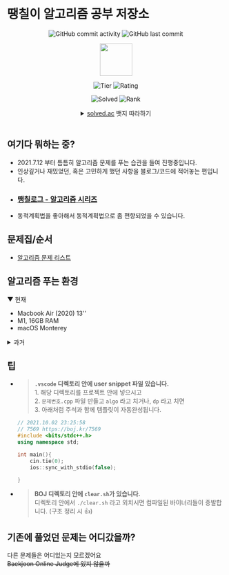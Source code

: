 # 땡칠이 알고리즘 공부 저장소

<div align=center>

![GitHub commit activity](https://img.shields.io/github/commit-activity/w/0chil/algo)
![GitHub last commit](https://img.shields.io/github/last-commit/0chil/algo)
<!-- [![Hits](https://hits.seeyoufarm.com/api/count/incr/badge.svg?url=https%3A%2F%2Fgithub.com%2F0chil%2Falgo&count_bg=%23007EC6&title_bg=%23555555&icon=&icon_color=%23E7E7E7&title=hits&edge_flat=false)](https://hits.seeyoufarm.com) -->
<!-- [![Latest Post](https://img.shields.io/endpoint?url=https%3A%2F%2Fapi.chll.it%2FgetLatestPost%2Fbadge&color=12b886)](https://chll.it)<br> -->
<div align=center><img src="https://api.chll.it/solved-ac/tier-image" width=75>

![Tier](https://img.shields.io/badge/dynamic/json?color=yellow&label=tier&query=%24.tierName&url=https%3A%2F%2Fapi.chll.it%2Fsolved-ac)
![Rating](https://img.shields.io/badge/dynamic/json?label=rating&query=%24.rating&url=https%3A%2F%2Fapi.chll.it%2Fsolved-ac)
</div>

![Solved](https://img.shields.io/badge/dynamic/json?label=solved&query=%24.solvedCount&suffix=%20problems&url=https%3A%2F%2Fapi.chll.it%2Fsolved-ac)
![Rank](https://img.shields.io/badge/dynamic/json?label=rank&query=%24.rank&url=https%3A%2F%2Fapi.chll.it%2Fsolved-ac)
</div>

<details align=center>
<summary><a href="https://solved.ac">solved.ac</a> 뱃지 따라하기</summary>

### `{handle}` 을 자신의 아이디로 바꾸세요<br><br>

![Solved](https://img.shields.io/badge/dynamic/json?label=solved&query=$.solvedCount&suffix=%20problems&url=https://api.chll.it/solvedac)

    ![Solved](https://img.shields.io/badge/dynamic/json?label=solved&query=$.solvedCount&suffix=%20problems&url=https://api.chll.it/solvedac/{handle})
<br>

![Rank](https://img.shields.io/badge/dynamic/json?label=rank&query=$.rank&url=https://api.chll.it/solvedac)

    ![Rank](https://img.shields.io/badge/dynamic/json?label=rank&query=$.rank&url=https://api.chll.it/solvedac/{handle})
<br>

<div align=center><img src="https://api.chll.it/solvedac/tierImage" width=75>

![Tier](https://img.shields.io/badge/dynamic/json?color=yellow&label=tier&query=%24.tierName&url=https%3A%2F%2Fapi.chll.it%2Fsolvedac)
</div>

    <div align=center><img src="https://api.chll.it/solvedac/{handle}/tierImage" width=75>

    ![Tier](https://img.shields.io/badge/dynamic/json?color=yellow&label=tier&query=$.tierName&url=https://api.chll.it/solvedac/{handle})
    ![Rating](https://img.shields.io/badge/dynamic/json?label=rating&query=$.rating&url=https://api.chll.it/solvedac/{handle})
    </div>
</details><br>

## 여기다 뭐하는 중?
- 2021.7.12 부터 틈틈히 알고리즘 문제를 푸는 습관을 들여 진행중입니다.
- 인상깊거나 재밌었던, 혹은 고민하게 했던 사항을 블로그/코드에 적어놓는 편입니다.
- ### [땡칠로그 - 알고리즘 시리즈](https://velog.io/@0chil/series/%EC%82%AC%EC%A7%80%EB%B0%A9%EC%97%90%EC%84%9C-%EC%BD%94%EB%94%A9%ED%95%98%EA%B8%B0)
- 동적계획법을 좋아해서 동적계획법으로 좀 편향되었을 수 있습니다.

## 문제집/순서
- [알고리즘 문제 리스트](https://velog.io/@0chil/%EC%95%8C%EA%B3%A0%EB%A6%AC%EC%A6%98-%EB%AC%B8%EC%A0%9C-%EB%A6%AC%EC%8A%A4%ED%8A%B8%EA%B8%B0%EC%B4%881%EC%A4%91%EA%B8%893)

## 알고리즘 푸는 환경
▼ 현재
- Macbook Air (2020) 13''
- M1, 16GB RAM
- macOS Monterey
<details>
<summary>과거</summary>

- 사지방
- Ampere A1 Compute Container (Oracle Cloud)
- Neoverse N1(2 cores), 12GB RAM
- Ubuntu 20.04.3 LTS (arm64)
- g++, gdb
- [code-server](https://github.com/cdr/code-server)
- [FiraCode](https://github.com/tonsky/FiraCode) font
</details>

## 팁
- > **`.vscode` 디렉토리 안에 user snippet 파일 있습니다.**<br> 1. 해당 디렉토리를 프로젝트 안에 넣으시고<br>2. `문제번호.cpp` 파일 만들고 `algo` 라고 치거나, `dp` 라고 치면 <br>3. 아래처럼 주석과 함께 템플릿이 자동완성됩니다.
    ```cpp
    // 2021.10.02 23:25:58
    // 7569 https://boj.kr/7569
    #include <bits/stdc++.h>
    using namespace std;

    int main(){
        cin.tie(0);
        ios::sync_with_stdio(false);

    }
    ```
- > **BOJ 디렉토리 안에 `clear.sh`가 있습니다.**<br> 디렉토리 안에서 `./clear.sh` 라고 외치시면 컴파일된 바이너리들이 증발합니다. (구조 정리 시 👍)

## 기존에 풀었던 문제는 어디갔을까?
다른 문제들은 어디있는지 모르겠어요<br>
~~Baekjoon Online Judge에 있지 않을까~~
